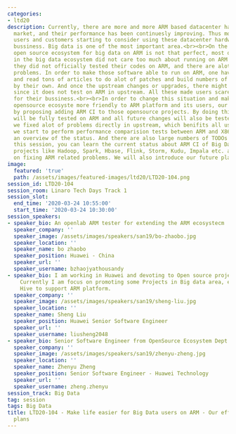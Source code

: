 ```yaml
---
categories:
- ltd20
description: Currently, there are more and more ARM based datacenter hardware on the
  market, and their performance has been continuesly improving. Thus more and more
  users and customers starting to consider using these datacenter hardware for their
  bussiness. Big data is one of the most important area.<br><br>On the contrary, the
  open source ecosystem for big data on ARM is not that perfect, most of the software
  in the big data ecosystem did not care too much about running on ARM previously,
  they did not officially tested their codes on ARM, and there are alot of unsolved
  problems. In order to make those software able to run on ARM, one have to search
  and read tons of articles to do alot of patches and build numbers of dependencies
  by their own. And once the upstream changes or upgrades, there might be new problems
  since it does not test on ARM in upstream. All these made users scared to use ARM
  for their bussiness.<br><br>In order to change this situation and make the big data
  opensource ecosyste more friendly to ARM platform and its users, our team started
  by proposing adding ARM CI to those opensource projects. By doing this, the projects
  will be fully tested on ARM and all future changes will also be tested on ARM. And
  we fixed alot of problems directly in upstream, which benifits all users. And then,
  we start to perform performance comparision tests between ARM and X86, to give users
  an overview of the status. And there are also large numbers of TODOs in the future.<br><br>In
  this session, you can learn the current status about ARM CI of Big Data ecosystem
  projects like Hadoop, Spark, Hbase, Flink, Storm, Kudu, Impala etc. and our efforts
  on fixing ARM related problems. We will also introduce our future plans.
image:
  featured: 'true'
  path: /assets/images/featured-images/ltd20/LTD20-104.png
session_id: LTD20-104
session_room: Linaro Tech Days Track 1
session_slot:
  end_time: '2020-03-24 10:55:00'
  start_time: '2020-03-24 10:30:00'
session_speakers:
- speaker_bio: An openlab ARM tester for extending the ARM ecosystecm
  speaker_company: ''
  speaker_image: /assets/images/speakers/san19/bo-zhaobo.jpg
  speaker_location: ''
  speaker_name: bo zhaobo
  speaker_position: Huawei - China
  speaker_url: ''
  speaker_username: bzhaojyathousandy
- speaker_bio: I am working in Huawei and devoting to Open source projects contribution.
    Currently I am focus on promoting some Projects in Big data area, e.g. Hadoop,
    Hive to support ARM platform.
  speaker_company: ''
  speaker_image: /assets/images/speakers/san19/sheng-liu.jpg
  speaker_location: ''
  speaker_name: Sheng Liu
  speaker_position: Huawei Senior Software Engineer
  speaker_url: ''
  speaker_username: liusheng2048
- speaker_bio: Senior Software Engineer from OpenSource Ecosystem Dept. Huawei Technology
  speaker_company: ''
  speaker_image: /assets/images/speakers/san19/zhenyu-zheng.jpg
  speaker_location: ''
  speaker_name: Zhenyu Zheng
  speaker_position: Senior Software Engineer - Huawei Technology
  speaker_url: ''
  speaker_username: zheng.zhenyu
session_track: Big Data
tag: session
tags: Big Data
title: LTD20-104 - Make life easier for Big Data users on ARM - Our efforts and future
  plans
---
```

